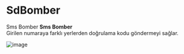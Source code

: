 # SdBomber
Sms Bomber
<strong>Sms Bomber</strong>
<br>
Girilen numaraya farklı yerlerden doğrulama kodu göndermeyi sağlar.
<br>

![image](https://user-images.githubusercontent.com/84205690/218817130-8490f9f3-5ad4-4e2c-be71-c5f308ae70f0.png)
